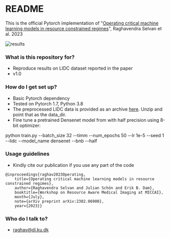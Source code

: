 # README #

This is the official Pytorch implementation of 
"[Operating critical machine learning models in resource constrained regimes](https://arxiv.org/abs/2302.06900)", Raghavendra Selvan et al. 2023

![results](utils/results.png)
### What is this repository for? ###

* Reproduce results on LIDC dataset reported in the paper
* v1.0

### How do I get set up? ###

* Basic Pytorch dependency
* Tested on Pytorch 1.7, Python 3.8
* The preprocessed LIDC data is provided as an archive [here](). Unzip and point that as the data_dir.
* Fine tune a pretrained Densenet model from with half precision using 8-bit optimizer: 

python train.py --batch_size 32 --timm --num_epochs 50 --lr 1e-5 --seed 1 --lidc --model_name densenet --bnb --half


### Usage guidelines ###

* Kindly cite our publication if you use any part of the code
```
@inproceedings{raghav2023Operating,
 	title={Operating critical machine learning models in resource constrained regimes},
	author={Raghavendra Selvan and Julian Schön and Erik B. Dam},
	booktitle={Workshop on Resource Aware Medical Imaging at MICCAI},
	month={July},
 	note={arXiv preprint arXiv:2302.06900},
	year={2023}}
```
### Who do I talk to? ###

* raghav@di.ku.dk


